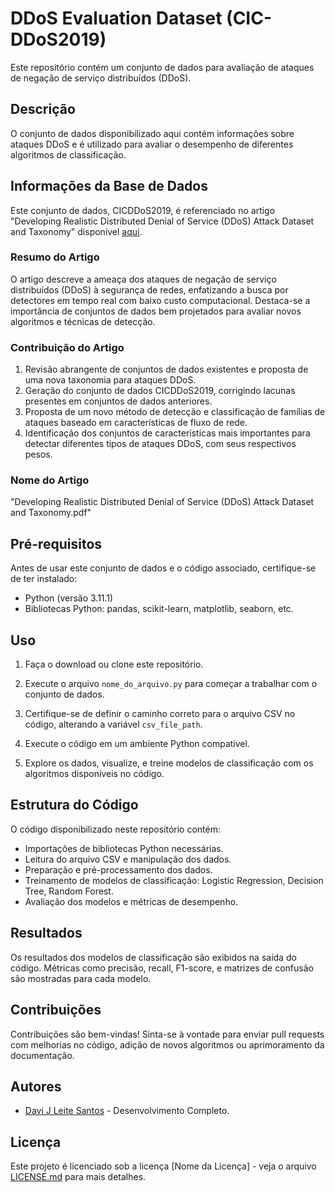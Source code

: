 # DDoS Evaluation Dataset (CIC-DDoS2019)

Este repositório contém um conjunto de dados para avaliação de ataques de negação de serviço distribuídos (DDoS).

## Descrição

O conjunto de dados disponibilizado aqui contém informações sobre ataques DDoS e é utilizado para avaliar o desempenho de diferentes algoritmos de classificação.

## Informações da Base de Dados

Este conjunto de dados, CICDDoS2019, é referenciado no artigo "Developing Realistic Distributed Denial of Service (DDoS) Attack Dataset and Taxonomy" disponível [aqui](https://www.unb.ca/cic/datasets/ddos-2019.html).

### Resumo do Artigo

O artigo descreve a ameaça dos ataques de negação de serviço distribuídos (DDoS) à segurança de redes, enfatizando a busca por detectores em tempo real com baixo custo computacional. Destaca-se a importância de conjuntos de dados bem projetados para avaliar novos algoritmos e técnicas de detecção.

### Contribuição do Artigo

1. Revisão abrangente de conjuntos de dados existentes e proposta de uma nova taxonomia para ataques DDoS.
2. Geração do conjunto de dados CICDDoS2019, corrigindo lacunas presentes em conjuntos de dados anteriores.
3. Proposta de um novo método de detecção e classificação de famílias de ataques baseado em características de fluxo de rede.
4. Identificação dos conjuntos de características mais importantes para detectar diferentes tipos de ataques DDoS, com seus respectivos pesos.

### Nome do Artigo

"Developing Realistic Distributed Denial of Service (DDoS) Attack Dataset and Taxonomy.pdf"

## Pré-requisitos

Antes de usar este conjunto de dados e o código associado, certifique-se de ter instalado:

- Python (versão 3.11.1)
- Bibliotecas Python: pandas, scikit-learn, matplotlib, seaborn, etc.

## Uso

1. Faça o download ou clone este repositório.

2. Execute o arquivo `nome_do_arquivo.py` para começar a trabalhar com o conjunto de dados.

3. Certifique-se de definir o caminho correto para o arquivo CSV no código, alterando a variável `csv_file_path`.

4. Execute o código em um ambiente Python compatível.

5. Explore os dados, visualize, e treine modelos de classificação com os algoritmos disponíveis no código.

## Estrutura do Código

O código disponibilizado neste repositório contém:

- Importações de bibliotecas Python necessárias.
- Leitura do arquivo CSV e manipulação dos dados.
- Preparação e pré-processamento dos dados.
- Treinamento de modelos de classificação: Logistic Regression, Decision Tree, Random Forest.
- Avaliação dos modelos e métricas de desempenho.

## Resultados

Os resultados dos modelos de classificação são exibidos na saída do código. Métricas como precisão, recall, F1-score, e matrizes de confusão são mostradas para cada modelo.

## Contribuições

Contribuições são bem-vindas! Sinta-se à vontade para enviar pull requests com melhorias no código, adição de novos algoritmos ou aprimoramento da documentação.

## Autores

- [Davi J Leite Santos](https://github.com/davijls9) - Desenvolvimento Completo.

## Licença

Este projeto é licenciado sob a licença [Nome da Licença] - veja o arquivo [LICENSE.md](LICENSE.md) para mais detalhes.
